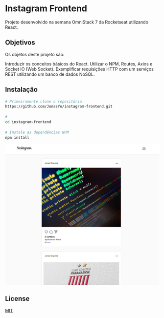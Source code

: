 # Instagram Frontend

Projeto desenvolvido na semana OmniStack 7 da Rocketseat utilizando React.

## Objetivos

Os objetos deste projeto são:

Introduzir os conceitos básicos do React.
Utilizar o NPM, Routes, Axios e Socket IO (Web Socket).
Exemplificar requisições HTTP com um serviços REST utilizando um banco de dados NoSQL.

## Instalação

```bash
# Primeiramente clone o repositório 
https://github.com/JonasYo/instagram-frontend.git

# 
cd instagram-frontend

# Instale as dependências NPM
npm install
```

![Image01](other_files/screenshot_feed.PNG) 


## License
[MIT](https://choosealicense.com/licenses/mit/)

